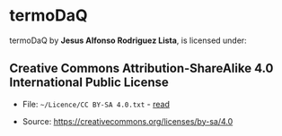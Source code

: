 # termoDaQ

termoDaQ by **Jesus Alfonso Rodriguez Lista**, is licensed under:

## Creative Commons Attribution-ShareAlike 4.0 International Public License

- File: `~/Licence/CC BY-SA 4.0.txt` - [read](https://github.com/mc-ireiser/termoDaQ/blob/master/License/CC%20BY-SA%204.0.txt)

- Source: https://creativecommons.org/licenses/by-sa/4.0